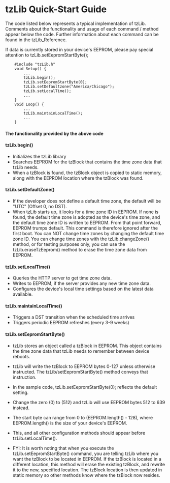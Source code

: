 # tzLib Quick-Start Guide


The code listed below represents a typical implementation of tzLib. Comments about the functionality and usage of each command / method appear below the code. Further information about each command can be found in the tzLib_Reference.

If data is currently stored in your device's EEPROM, please pay special attention to tzLib.setEepromStartByte();

```
    #include "tzLib.h"
	void Setup() {
		...
		tzLib.begin();
		tzLib.setEepromStartByte(0);
		tzLib.setDefaultzone("America/Chicago");
		tzLib.setLocalTime();
		...
	}
	void Loop() {
		...
		tzLib.maintainLocalTime();
		...
	}	
```		
#### The functionality provided by the above code

#### tzLib.begin()
*	Initializes the tzLib library
*	Searches EEPROM for the tzBlock that contains the time zone data that tzLib needs.
*	When a tzBlock is found, the tzBlock object is copied to static memory, along with the EEPROM location where the tzBlock was found.  
	
#### tzLib.setDefaultZone()
*	If the developer does not define a default time zone, the default will be "UTC" (Offset 0, no DST).
*	When tzLib starts up, it looks for a time zone ID in EEPROM. If none is found, the default time zone is adopted as the device's time zone, and the default time zone ID is written to EEPROM. From that point forward, EEPROM trumps default. This command is therefore ignored after the first boot. You can NOT change time zones by changing the default time zone ID. You can change time zones with the tzLib.changeZone() method, or for testing purposes only, you can use the tzLib.eraseTzEeprom() method to erase the time zone data from EEPROM.
			
#### tzLib.setLocalTime()
*	Queries the HTTP server to get time zone data.
*	Writes to EEPROM, if the server provides any new time zone data.
*	Configures the device's local time settings based on the latest data available.
			
#### tzLib.maintainLocalTime()
*	Triggers a DST transition when the scheduled time arrives
*	Triggers periodic EEPROM refreshes (every 3-9 weeks)
				   
#### tzLib.setEepromStartByte()
*	tzLib stores an object called a tzBlock in EEPROM. This object contains the time zone data that tzLib needs to remember between device reboots. 
*	tzLib will write the tzBlock to EEPROM bytes 0-127 unless otherwise instructed. The tzLib/setEepromStartByte() method conveys that instruction.
* 	In the sample code, tzLib.setEepromStartByte(0); reflects the default setting. 
*	Change the zero (0) to (512) and tzLib will use EEPROM bytes 512 to 639 instead. 
* 	The start byte can range from 0 to (EEPROM.length() - 128), where EEPROM.length() is the size of your device's EEPROM.
*	This, and all other configuration methods should appear before tzLib.setLocalTime().

*	FYI: It is worth noting that when you execute the tzLib.setEepromStartByte() command, you are telling tzLib where you want the tzBlock to be located in EEPROM. If the tzBlock is located in a different location, this method will erase the existing tzBlock, and rewrite it to the new, specified location. The tzBlock location is then updated in static memory so other methods know where the tzBlock now resides. 
	    

	
	